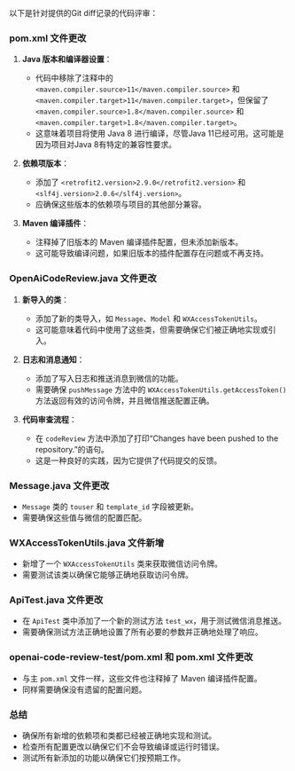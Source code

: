 以下是针对提供的Git diff记录的代码评审：

### pom.xml 文件更改

1. **Java 版本和编译器设置**：
   - 代码中移除了注释中的 `<maven.compiler.source>11</maven.compiler.source>` 和 `<maven.compiler.target>11</maven.compiler.target>`，但保留了 `<maven.compiler.source>1.8</maven.compiler.source>` 和 `<maven.compiler.target>1.8</maven.compiler.target>`。
   - 这意味着项目将使用 Java 8 进行编译，尽管Java 11已经可用。这可能是因为项目对Java 8有特定的兼容性要求。

2. **依赖项版本**：
   - 添加了 `<retrofit2.version>2.9.0</retrofit2.version>` 和 `<slf4j.version>2.0.6</slf4j.version>`。
   - 应确保这些版本的依赖项与项目的其他部分兼容。

3. **Maven 编译插件**：
   - 注释掉了旧版本的 Maven 编译插件配置，但未添加新版本。
   - 这可能导致编译问题，如果旧版本的插件配置存在问题或不再支持。

### OpenAiCodeReview.java 文件更改

1. **新导入的类**：
   - 添加了新的类导入，如 `Message`、`Model` 和 `WXAccessTokenUtils`。
   - 这可能意味着代码中使用了这些类，但需要确保它们被正确地实现或引入。

2. **日志和消息通知**：
   - 添加了写入日志和推送消息到微信的功能。
   - 需要确保 `pushMessage` 方法中的 `WXAccessTokenUtils.getAccessToken()` 方法返回有效的访问令牌，并且微信推送配置正确。

3. **代码审查流程**：
   - 在 `codeReview` 方法中添加了打印“Changes have been pushed to the repository.”的语句。
   - 这是一种良好的实践，因为它提供了代码提交的反馈。

### Message.java 文件更改

- `Message` 类的 `touser` 和 `template_id` 字段被更新。
- 需要确保这些值与微信的配置匹配。

### WXAccessTokenUtils.java 文件新增

- 新增了一个 `WXAccessTokenUtils` 类来获取微信访问令牌。
- 需要测试该类以确保它能够正确地获取访问令牌。

### ApiTest.java 文件更改

- 在 `ApiTest` 类中添加了一个新的测试方法 `test_wx`，用于测试微信消息推送。
- 需要确保测试方法正确地设置了所有必要的参数并正确地处理了响应。

### openai-code-review-test/pom.xml 和 pom.xml 文件更改

- 与主 `pom.xml` 文件一样，这些文件也注释掉了 Maven 编译插件配置。
- 同样需要确保没有遗留的配置问题。

### 总结

- 确保所有新增的依赖项和类都已经被正确地实现和测试。
- 检查所有配置更改以确保它们不会导致编译或运行时错误。
- 测试所有新添加的功能以确保它们按预期工作。